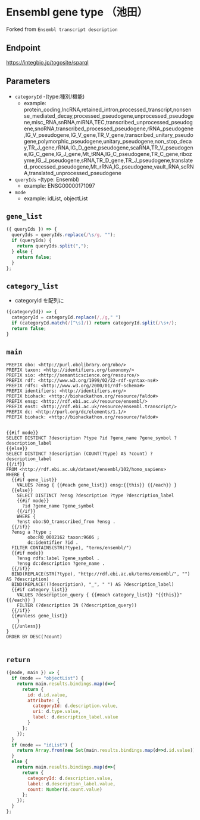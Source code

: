 # Ensembl gene type （池田）

Forked from `Ensembl transcript description`

## Endpoint

https://integbio.jp/togosite/sparql

## Parameters

* `categoryId` -(type:種別/機能)
  * example: protein_coding,lncRNA,retained_intron,processed_transcript,nonsense_mediated_decay,processed_pseudogene,unprocessed_pseudogene,misc_RNA,snRNA,miRNA,TEC,transcribed_unprocessed_pseudogene,snoRNA,transcribed_processed_pseudogene,rRNA_pseudogene,IG_V_pseudogene,IG_V_gene,TR_V_gene,transcribed_unitary_pseudogene,polymorphic_pseudogene,unitary_pseudogene,non_stop_decay,TR_J_gene,rRNA,IG_D_gene,pseudogene,scaRNA,TR_V_pseudogene,IG_C_gene,IG_J_gene,Mt_tRNA,IG_C_pseudogene,TR_C_gene,ribozyme,IG_J_pseudogene,sRNA,TR_D_gene,TR_J_pseudogene,translated_processed_pseudogene,Mt_rRNA,IG_pseudogene,vault_RNA,scRNA,translated_unprocessed_pseudogene
* `queryIds` -(type: Ensembl)
  * example: ENSG00000171097
* `mode` 
  * example: idList, objectList

## `gene_list`
```javascript
({ queryIds }) => {
  queryIds = queryIds.replace(/\s/g, "");
  if (queryIds) {
    return queryIds.split(",");
  } else {
    return false;
  }
};
```

## `category_list`
- categoryId を配列に
```javascript
({categoryId}) => {
  categoryId = categoryId.replace(/,/g," ")
  if (categoryId.match(/[^\s]/)) return categoryId.split(/\s+/);
  return false;
}
```

## `main`

```sparql
PREFIX obo: <http://purl.obolibrary.org/obo/>
PREFIX taxon: <http://identifiers.org/taxonomy/>
PREFIX sio: <http://semanticscience.org/resource/>
PREFIX rdf: <http://www.w3.org/1999/02/22-rdf-syntax-ns#>
PREFIX rdfs: <http://www.w3.org/2000/01/rdf-schema#>
PREFIX identifiers: <http://identifiers.org/>
PREFIX biohack: <http://biohackathon.org/resource/faldo#>
PREFIX ensg: <http://rdf.ebi.ac.uk/resource/ensembl/>
PREFIX enst: <http://rdf.ebi.ac.uk/resource/ensembl.transcript/>
PREFIX dc: <http://purl.org/dc/elements/1.1/>
PREFIX biohack: <http://biohackathon.org/resource/faldo#>


{{#if mode}}
SELECT DISTINCT ?description ?type ?id ?gene_name ?gene_symbol ?description_label
{{else}}
SELECT DISTINCT ?description (COUNT(?type) AS ?count) ?description_label
{{/if}}
FROM <http://rdf.ebi.ac.uk/dataset/ensembl/102/homo_sapiens>
WHERE {
  {{#if gene_list}}
    VALUES ?ensg { {{#each gene_list}} ensg:{{this}} {{/each}} }
  {{else}}
    SELECT DISTINCT ?ensg ?description ?type ?description_label
    {{#if mode}}
      ?id ?gene_name ?gene_symbol
    {{/if}}
    WHERE {
    ?enst obo:SO_transcribed_from ?ensg .
  {{/if}}
  ?ensg a ?type ;
        obo:RO_0002162 taxon:9606 ;
        dc:identifier ?id .
  FILTER CONTAINS(STR(?type), "terms/ensembl/")
  {{#if mode}}   
    ?ensg rdfs:label ?gene_symbol .
    ?ensg dc:description ?gene_name .
  {{/if}}  
  BIND(REPLACE(STR(?type), "http://rdf.ebi.ac.uk/terms/ensembl/", "") AS ?description)
  BIND(REPLACE((?description), "_", " ") AS ?description_label)
  {{#if category_list}}
    VALUES ?description_query { {{#each category_list}} "{{this}}" {{/each}} } 
    FILTER (?description IN (?description_query))
  {{/if}}
  {{#unless gene_list}}
    }
  {{/unless}}
}
ORDER BY DESC(?count)
                   
```

## `return`

```javascript
({mode, main }) => {
  if (mode == "objectList") {
    return main.results.bindings.map(d=>{ 
      return {
        id: d.id.value, 
        attribute: {
          categoryId: d.description.value,
          uri: d.type.value, 
          label: d.description_label.value
        }
      };
    });
  }
  if (mode == "idList") {
    return Array.from(new Set(main.results.bindings.map(d=>d.id.value))); // unique
  }
  else {
    return main.results.bindings.map(d=>{ 
      return {
        categoryId: d.description.value, 
        label: d.description_label.value, 
        count: Number(d.count.value)
      };
    });
  }	
};
```